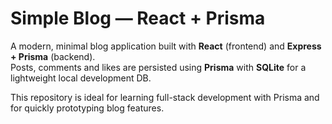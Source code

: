 # Simple Blog — React + Prisma

A modern, minimal blog application built with **React** (frontend) and **Express + Prisma** (backend).  
Posts, comments and likes are persisted using **Prisma** with **SQLite** for a lightweight local development DB.

This repository is ideal for learning full-stack development with Prisma and for quickly prototyping blog features.
